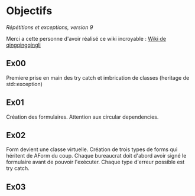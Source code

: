 # Objectifs

*Répétitions et exceptions, version 9*

Merci a cette personne d'avoir réalisé ce wiki incroyable : [Wiki de qingqingqingli](https://github.com/qingqingqingli/CPP/tree/main/module04)

## Ex00
Premiere prise en main des try catch et imbrication de classes (heritage de std::exception)

## Ex01
Création des formulaires. Attention aux circular dependencies.

## Ex02
Form devient une classe virtuelle. Création de trois types de forms qui héritent de AForm du coup.
Chaque bureaucrat doit d'abord avoir signé le formulaire avant de pouvoir l'exécuter.
Chaque type d'erreur possible est try catch.

## Ex03
